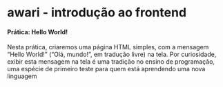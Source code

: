 # awari - introdução ao frontend

#### Prática: Hello World!

Nesta prática, criaremos uma página HTML simples, com a mensagem “Hello World!” (“Olá, mundo!”, em tradução livre) na tela. Por curiosidade, exibir esta mensagem na tela é uma tradição no ensino de programação, uma espécie de primeiro teste para quem está aprendendo uma nova linguagem
